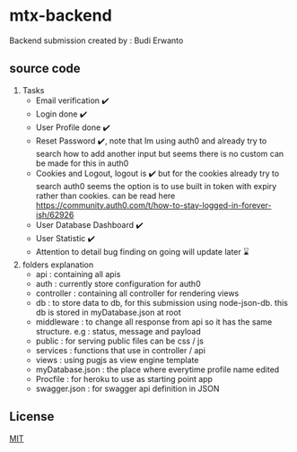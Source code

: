 # mtx-backend

Backend submission created by : Budi Erwanto

## source code

1. Tasks
   - Email verification ✔️
   - Login done ✔️
   - User Profile done ✔️
   - Reset Password ✔️, note that Im using auth0 and already try to search how to add another input but seems there is no custom can be made for this in auth0 
   - Cookies and Logout, logout is ✔️ but for the cookies already try to search auth0 seems the option is to use built in token with expiry rather than cookies. can be read here https://community.auth0.com/t/how-to-stay-logged-in-forever-ish/62926
   - User Database Dashboard ✔️
   - User Statistic ✔️
   - Attention to detail bug finding on going will update later ⌛
2. folders explanation
   - api : containing all apis
   - auth : currently store configuration for auth0
   - controller : containing all controller for rendering views
   - db : to store data to db, for this submission using node-json-db. this db is stored in myDatabase.json at root
   - middleware : to change all response from api so it has the same structure. e.g : status, message and payload
   - public : for serving public files can be css / js
   - services : functions that use in controller / api
   - views : using pugjs as view engine template
   - myDatabase.json : the place where everytime profile name edited
   - Procfile : for heroku to use as starting point app
   - swagger.json : for swagger api definition in JSON

## License

[MIT](https://choosealicense.com/licenses/mit/)
